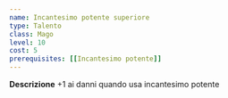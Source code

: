 ```yaml
---
name: Incantesimo potente superiore
type: Talento
class: Mago
level: 10
cost: 5
prerequisites: [[Incantesimo potente]]
---
```


**Descrizione**
+1 ai danni quando usa incantesimo potente